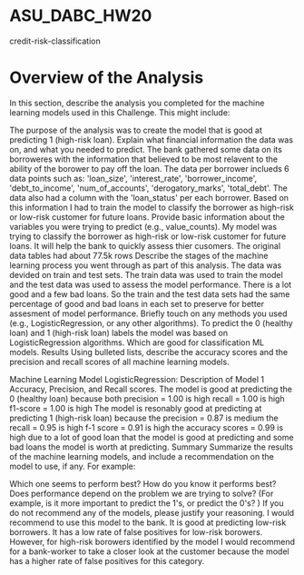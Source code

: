 # ASU_DABC_HW20
credit-risk-classification
# Overview of the Analysis
In this section, describe the analysis you completed for the machine learning models used in this Challenge. This might include:

The purpose of the analysis was to create the model that is good at predicting 1 (high-risk loan).
Explain what financial information the data was on, and what you needed to predict. The bank gathered some data on its borroweres with the information that believed to be most relavent to the ability of the borower to pay off the loan. The data per borrower inclueds 6 data points such as: 'loan_size', 'interest_rate', 'borrower_income', 'debt_to_income', 'num_of_accounts', 'derogatory_marks', 'total_debt'. The data also had a column with the 'loan_status' per each borrower. Based on this information I had to train the model to classify the borrower as high-risk or low-risk customer for future loans.
Provide basic information about the variables you were trying to predict (e.g., value_counts). My model was trying to classify the borrower as high-risk or low-risk customer for future loans. It will help the bank to quickly assess thier cusomers. The original data tables had about 77.5k rows
Describe the stages of the machine learning process you went through as part of this analysis. The data was devided on train and test sets. The train data was used to train the model and the test data was used to assess the model performance. There is a lot good and a few bad loans. So the train and the test data sets had the same percentage of good and bad loans in each set to preserve for better assesment of model performance.
Briefly touch on any methods you used (e.g., LogisticRegression, or any other algorithms). To predict the 0 (healthy loan) and 1 (high-risk loan) labels the model was based on LogisticRegression algorithms. Which are good for classification ML models.
Results
Using bulleted lists, describe the accuracy scores and the precision and recall scores of all machine learning models.

Machine Learning Model LogisticRegression:
Description of Model 1 Accuracy, Precision, and Recall scores. The model is good at predicting the 0 (healthy loan) because both precision = 1.00 is high recall = 1.00 is high f1-score = 1.00 is high The model is resonably good at predicting at predicting 1 (high-risk loan) because the precision = 0.87 is medium the recall = 0.95 is high f-1 score = 0.91 is high the accuracy scores = 0.99 is high due to a lot of good loan that the model is good at predicting and some bad loans the model is worth at predicting.
Summary
Summarize the results of the machine learning models, and include a recommendation on the model to use, if any. For example:

Which one seems to perform best? How do you know it performs best?
Does performance depend on the problem we are trying to solve? (For example, is it more important to predict the 1's, or predict the 0's? )
If you do not recommend any of the models, please justify your reasoning. I would recommend to use this model to the bank. It is good at predicting low-risk borrowers. It has a low rate of false positives for low-risk borowers. However, for high-risk borowers identified by the model I would recommend for a bank-worker to take a closer look at the customer because the model has a higher rate of false positives for this category.
